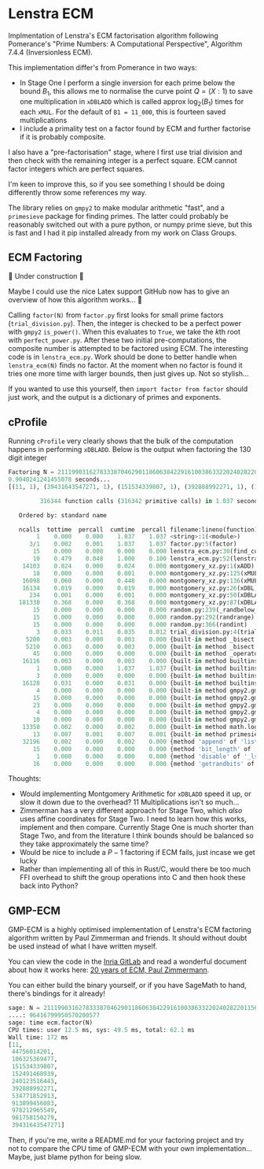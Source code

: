 # Lenstra ECM

Implmentation of Lenstra's ECM factorisation algorithm following Pomerance's "Prime Numbers: A Computational Perspective", Algorithm 7.4.4 (Inversionless ECM).

This implementation differ's from Pomerance in two ways:

- In Stage One I perform a single inversion for each prime below the bound $B_1$, this allows me to normalise the curve point $Q = (X : 1)$ to save one multiplication in `xDBLADD` which is called approx $\log_2(B_1)$ times for each `xMUL`. For the default of `B1 = 11_000`, this is fourteen saved multiplications
- I include a primality test on a factor found by ECM and further factorise if it is probably composite.

I also have a "pre-factorisation" stage, where I first use trial division and then check with the remaining integer is a perfect square. ECM cannot factor integers which are perfect squares.

I'm keen to improve this, so if you see something I should be doing differently throw some references my way.

The library relies on `gmpy2` to make modular arithmetic "fast", and a `primesieve` package for finding primes. The latter could probably be reasonably switched out with a pure python, or numpy prime sieve, but this is fast and I had it pip installed already from my work on Class Groups.

## ECM Factoring

:construction: Under construction :construction:

Maybe I could use the nice Latex support GitHub now has to give an overview of how this algorithm works... :eyes:

Calling `factor(N)` from `factor.py` first looks for small prime factors (`trial_division.py`). Then, the integer is checked to be a perfect power with `gmpy2` `is_power()`. When this evaluates to `True`, we take the $k$th root with `perfect_power.py`. After these two initial pre-computations, the composite number is attempted to be factored using ECM. The interesting code is in `lenstra_ecm.py`. Work should be done to better handle when `lenstra_ecm(N)` finds no factor. At the moment when no factor is found it tries one more time with larger bounds, then just gives up. Not so stylish...

If you wanted to use this yourself, then `import factor from factor` should just work, and the output is a dictionary of primes and exponents.

## cProfile

Running `cProfile` very clearly shows that the bulk of the computation happens in performing `xDBLADD`. Below is the output when factoring the 130 digit integer

```py
Factoring N = 2111990316278333870462901186063842291610038633220240282201156757659515273649844252195432054761834811605656662896416799950570200577
0.9040241241455078 seconds...
[(11, 1), (39431643547271, 1), (151534339807, 1), (392888992271, 1), (106325369477, 1), (44756014201, 1), (913899456083, 1), (978212965549, 1), (152491468939, 1), (534771852913, 1), (981758150279, 1), (240123516443, 1)]
```

```py
         316344 function calls (316342 primitive calls) in 1.037 seconds

   Ordered by: standard name

   ncalls  tottime  percall  cumtime  percall filename:lineno(function)
        1    0.000    0.000    1.037    1.037 <string>:1(<module>)
      3/1    0.002    0.001    1.037    1.037 factor.py:5(factor)
       15    0.000    0.000    0.000    0.000 lenstra_ecm.py:30(find_curve)
       10    0.479    0.048    1.000    0.100 lenstra_ecm.py:52(lenstra_ecm)
    14103    0.024    0.000    0.024    0.000 montgomery_xz.py:1(xADD)
       18    0.000    0.000    0.001    0.000 montgomery_xz.py:125(xMUL)
    16098    0.060    0.000    0.448    0.000 montgomery_xz.py:136(xMUL_normalised)
    16134    0.019    0.000    0.019    0.000 montgomery_xz.py:26(xDBL)
      234    0.001    0.000    0.001    0.000 montgomery_xz.py:50(xDBLADD)
   181330    0.368    0.000    0.368    0.000 montgomery_xz.py:87(xDBLADD_normalised)
       15    0.000    0.000    0.000    0.000 random.py:239(_randbelow_with_getrandbits)
       15    0.000    0.000    0.000    0.000 random.py:292(randrange)
       15    0.000    0.000    0.000    0.000 random.py:366(randint)
        3    0.033    0.011    0.035    0.012 trial_division.py:4(trial_division)
     5200    0.003    0.000    0.003    0.000 {built-in method _bisect.bisect_left}
     5210    0.003    0.000    0.003    0.000 {built-in method _bisect.bisect_right}
       45    0.000    0.000    0.000    0.000 {built-in method _operator.index}
    16116    0.003    0.000    0.003    0.000 {built-in method builtins.bin}
        1    0.000    0.000    1.037    1.037 {built-in method builtins.exec}
        3    0.000    0.000    0.000    0.000 {built-in method builtins.min}
    16128    0.031    0.000    0.031    0.000 {built-in method builtins.pow}
        4    0.000    0.000    0.000    0.000 {built-in method gmpy2.gmpy2.ceil}
       15    0.000    0.000    0.000    0.000 {built-in method gmpy2.gmpy2.gcd}
       23    0.000    0.000    0.000    0.000 {built-in method gmpy2.gmpy2.is_prime}
        4    0.000    0.000    0.000    0.000 {built-in method gmpy2.gmpy2.isqrt}
       10    0.000    0.000    0.000    0.000 {built-in method gmpy2.gmpy2.sqrt}
    13350    0.002    0.000    0.002    0.000 {built-in method math.log}
       13    0.007    0.001    0.007    0.001 {built-in method primesieve._primesieve.primes}
    32196    0.002    0.000    0.002    0.000 {method 'append' of 'list' objects}
       15    0.000    0.000    0.000    0.000 {method 'bit_length' of 'int' objects}
        1    0.000    0.000    0.000    0.000 {method 'disable' of '_lsprof.Profiler' objects}
       16    0.000    0.000    0.000    0.000 {method 'getrandbits' of '_random.Random' objects}
```

Thoughts:

- Would implementing Montgomery Arithmetic for `xDBLADD` speed it up, or slow it down due to the overhead? 11 Multiplications isn't so much...
- Zimmerman has a very different approach for Stage Two, which *also* uses affine coordinates for Stage Two. I need to learn how this works, implement and then compare. Currently Stage One is much shorter than Stage Two, and from the literature I think bounds should be balanced so they take approximately the same time?
- Would be nice to include a $P-1$ factoring if ECM fails, just incase we get lucky
- Rather than implementing all of this in Rust/C, would there be too much FFI overhead to shift the group operations into C and then hook these back into Python?


## GMP-ECM

GMP-ECM is a highly optimised implementation of Lenstra's ECM factoring algorithm written by Paul Zimmerman and friends. It should without doubt be used instead of what I have written myself.

You can view the code in the [Inria GitLab](https://gitlab.inria.fr/zimmerma/ecm) and read a wonderful document about how it works here: [20 years of ECM, Paul Zimmermann](https://hal.inria.fr/inria-00070192v1/document). 

You can either build the binary yourself, or if you have SageMath to hand, there's bindings for it already!

```py
sage: N = 21119903162783338704629011860638422916100386332202402822011567576595152736498442521954320547618348116056566628
....: 96416799950570200577
sage: time ecm.factor(N)                                                                                                
CPU times: user 12.5 ms, sys: 49.5 ms, total: 62.1 ms
Wall time: 172 ms
[11,
 44756014201,
 106325369477,
 151534339807,
 152491468939,
 240123516443,
 392888992271,
 534771852913,
 913899456083,
 978212965549,
 981758150279,
 39431643547271]
 ```

 Then, if you're me, write a README.md for your factoring project and try not to compare the CPU time of GMP-ECM with your own implementation... Maybe, just blame python for being slow.
